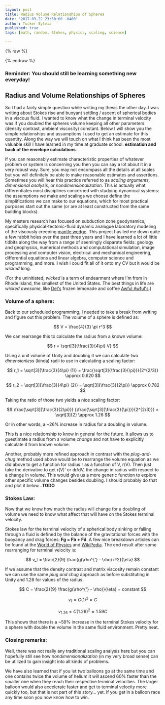 ```yaml
---
layout: post
title: Radius Volume Relationships of Spheres
date: '2017-03-22 23:50:00 -0400'
author: Tucker Sylvia
published: true
tags: [math, random, Stokes, physics, scaling, science]

---
```

{% raw %}
<script type="text/javascript" async
  src="https://cdn.mathjax.org/mathjax/latest/MathJax.js?config=TeX-MML-AM_CHTML">
</script>
{% endraw %}

### Reminder: You should still be learning something new everyday!

## Radius and Volume Relationships of Spheres

So I had a fairly simple question while writing my thesis the other day. I was writing about Stokes rise and buoyant settling / ascent of spherical bodies in a viscous fluid. I wanted to know what the change in terminal velocity was if you doubled the spheres volume keeping all other parameters (density contrast, ambient viscosity) constant. Below I will show you the simple relationships and assumptions I used to get an estimate for this quantity. Along the way we will touch on what I think has been the most valuable skill I have learned in my time at graduate school: **estimation and back of the envelope calculations**.

If you can reasonably estimate characteristic properties of whatever problem or system is concerning you then you can say a lot about it in a very robust way. Sure, you may not encompass all the details at all scales but you will definitely be able to make reasonable estimates and assertions. Sometimes you will hear this practice referred to as *scaling arguments, dimensional analysis, or nondimensionalization*. This is actually what differentiates most disciplines concerned with studying dynamical systems: the assumptions we make and scalings we choose define the simplifications we can make to our equations, which for most practical purposes start out the same (or are at least constructed from the same building blocks).

My masters research has focused on subduction zone geodynamics, specifically physical-tectonic-fluid dynamic analogue laboratory modeling of the viscously creeping [mantle wedge](https://en.wikipedia.org/wiki/Mantle_wedge). This project has led me down quite a few rabbit holes over the past three years and I have learned a lot of little tidbits along the way from a range of seemingly disparate fields: geology and geophysics, numerical methods and computational simulation, image processing and computer vision, electrical and mechanical engineering, differential equations and linear algebra, computer science and programming, and more. I wish I could fit all of it onto my CV but it would be *wicked* long.

(For the uninitiated, *wicked* is a term of endearment where I'm from in Rhode Island, the smallest of the United States. The best things in life are *wicked awesome*, like [Del's](https://en.wikipedia.org/wiki/Del's) frozen lemonade and coffee [Awful Awful's](https://www.google.com/search?q=awful+awful&oq=awful+a&aqs=chrome.0.0j69i57j0l4.1897j0j7&sourceid=chrome&ie=UTF-8).)

### Volume of a sphere:
Back to our scheduled programming, I needed to take a break from writing and figure out this problem.
The volume of a sphere is defined as:

$$ V = \frac{4}{3} \pi r^3 $$

We can rearrange this to calculate the radius from a known volume:

$$ r = \sqrt[3]{\frac{3}{4\pi} V} $$

Using a unit volume of Unity and doubling it we can calculate two *dimensionless* (kinda) radii to use in calculating a  scaling factor:

$$ r_1 = \sqrt[3]{\frac{3}{4\pi} (1)} = \frac{\sqrt[3]{\frac{3}{\pi}}}{2^{2/3}} \approx 0.620 $$

$$ r_2 = \sqrt[3]{\frac{3}{4\pi} (2)} = \sqrt[3]{\frac{3}{2\pi}} \approx 0.782 $$

Taking the ratio of those two yields a nice scaling factor:

$$ \frac{\sqrt[3]{\frac{3}{2\pi}}} {\frac{\sqrt[3]{\frac{3}{\pi}}}{2^{2/3}}} = \sqrt[3]{2} \approx 1.26 $$

Or in other words, a ~26% increase in radius for a doubling in volume.

This is a nice relationship to know in general for the future. It allows us to guestimate a radius from a volume *change* and not have to explicitly calculate it from known volume.

Another, probably more refined approach in contrast with the *plug-and-chug* method used above would be to rearrange the volume equation as we did above to get a function for radius r as a function of V, r(V). Then just take the derivative to get r(V)' or dr/dV, the change in radius with respect to a change in volume. This would give us a more generic function to explore other specific volume changes besides doubling. I should probably do that and plot it below...**TODO**

### Stokes Law:
Now that we know how much the radius will change for a doubling of volume we need to know what affect that will have on the Stokes terminal velocity.

Stokes law for the terminal velocity of a spherical body sinking or falling through a fluid is defined by the balance of the gravitational forces with the buoyancy and drag forces: **Fg = Fb + Fd**. A few nice breakdown articles can be found at the [World of Physics](http://scienceworld.wolfram.com/physics/StokesVelocity.html) and [WikiPedia](https://en.wikipedia.org/wiki/Stokes%27_law#Terminal_velocity_of_sphere_falling_in_a_fluid). The end result after some rearranging for terminal velocity is:

$$ v_t = \frac{2}{9} \frac{g(\rho^{'} - \rho) r^2}{\eta} $$

If we assume that the density contrast and matrix viscosity remain constant we can use the same *plug and chug* approach as before substituting in Unity and 1.26 for values of the radius.

$$  C = \frac{2}{9} \frac{g(\rho^{'} - \rho)}{\eta} = constant $$

$$ v_1 = C (1)^2 = C $$

$$ v_{1.26} = C (1.26)^2 \approx 1.59 C $$

This shows that there is a ~59% increase in the terminal Stokes velocity for a sphere with double the volume in the same fluid environment. Pretty neat.

### Closing remarks:
Well, there was not really any traditional scaling analysis here but you can hopefully still see how *nondimensionalization* (in my very broad sense) can be utilized to gain insight into all kinds of problems.

We have also learned that if you let two balloons go at the same time and one contains twice the volume of helium it will ascend 60% faster than the smaller one when they reach their respective terminal velocities. The larger balloon would also accelerate faster and get to terminal velocity more quickly too, but that is not part of this story... yet. If you get in a balloon race any time soon you now know how to win.
